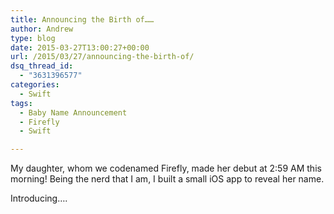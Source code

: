 ```yaml
---
title: Announcing the Birth of……
author: Andrew
type: blog
date: 2015-03-27T13:00:27+00:00
url: /2015/03/27/announcing-the-birth-of/
dsq_thread_id:
  - "3631396577"
categories:
  - Swift
tags:
  - Baby Name Announcement
  - Firefly
  - Swift

---
```

My daughter, whom we codenamed Firefly, made her debut at 2:59 AM this morning! Being the nerd that I am, I built a small iOS app to reveal her name.

Introducing&#8230;.